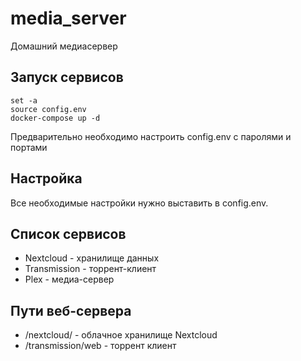# media_server
Домашний медиасервер

## Запуск сервисов

```
set -a
source config.env
docker-compose up -d
```

Предварительно необходимо настроить config.env с паролями и портами

## Настройка

Все необходимые настройки нужно выставить в config.env.

## Список сервисов

* Nextcloud - хранилище данных
* Transmission - торрент-клиент
* Plex - медиа-сервер

## Пути веб-сервера

* /nextcloud/ - облачное хранилище Nextcloud
* /transmission/web - торрент клиент



